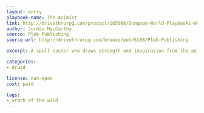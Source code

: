 ```yaml
---
layout: entry
playbook-name: The Animist
link: http://drivethrurpg.com/product/165068/Dungeon-World-Playbooks-Wrath-of-the-Wild-Bundle
author: Jordan MacCarthy
source: Pleb Publishing
source-url: http://drivethrurpg.com/browse/pub/6168/Pleb-Publishing

excerpt: A spell caster who draws strength and inspiration from the animals of the world.

categories:
- druid

license: non-open
cost: paid

tags:
- wrath of the wild
---
```

